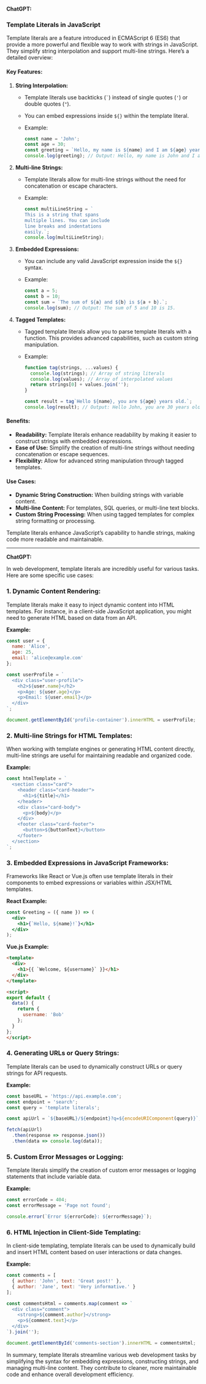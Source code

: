 **ChatGPT:**

### Template Literals in JavaScript

Template literals are a feature introduced in ECMAScript 6 (ES6) that provide a more powerful and flexible way to work with strings in JavaScript. They simplify string interpolation and support multi-line strings. Here’s a detailed overview:

#### Key Features:

1. **String Interpolation:**
    
    * Template literals use backticks (`` ` ``) instead of single quotes (`'`) or double quotes (`"`).
    * You can embed expressions inside `${}` within the template literal.
    * Example:
        
        ```javascript
        const name = 'John';
        const age = 30;
        const greeting = `Hello, my name is ${name} and I am ${age} years old.`;
        console.log(greeting); // Output: Hello, my name is John and I am 30 years old.
        ```
        
2. **Multi-line Strings:**
    
    * Template literals allow for multi-line strings without the need for concatenation or escape characters.
    * Example:
        
        ```javascript
        const multiLineString = `
        This is a string that spans
        multiple lines. You can include
        line breaks and indentations
        easily.`;
        console.log(multiLineString);
        ```
        
3. **Embedded Expressions:**
    
    * You can include any valid JavaScript expression inside the `${}` syntax.
    * Example:
        
        ```javascript
        const a = 5;
        const b = 10;
        const sum = `The sum of ${a} and ${b} is ${a + b}.`;
        console.log(sum); // Output: The sum of 5 and 10 is 15.
        ```
        
4. **Tagged Templates:**
    
    * Tagged template literals allow you to parse template literals with a function. This provides advanced capabilities, such as custom string manipulation.
    * Example:
        
        ```javascript
        function tag(strings, ...values) {
          console.log(strings); // Array of string literals
          console.log(values); // Array of interpolated values
          return strings[0] + values.join('');
        }
        
        const result = tag`Hello ${name}, you are ${age} years old.`;
        console.log(result); // Output: Hello John, you are 30 years old.
        ```
        

#### Benefits:

* **Readability:** Template literals enhance readability by making it easier to construct strings with embedded expressions.
* **Ease of Use:** Simplify the creation of multi-line strings without needing concatenation or escape sequences.
* **Flexibility:** Allow for advanced string manipulation through tagged templates.

#### Use Cases:

* **Dynamic String Construction:** When building strings with variable content.
* **Multi-line Content:** For templates, SQL queries, or multi-line text blocks.
* **Custom String Processing:** When using tagged templates for complex string formatting or processing.

Template literals enhance JavaScript’s capability to handle strings, making code more readable and maintainable.

* * *

**ChatGPT:**

In web development, template literals are incredibly useful for various tasks. Here are some specific use cases:

### 1. **Dynamic Content Rendering:**

Template literals make it easy to inject dynamic content into HTML templates. For instance, in a client-side JavaScript application, you might need to generate HTML based on data from an API.

**Example:**

```javascript
const user = {
  name: 'Alice',
  age: 25,
  email: 'alice@example.com'
};

const userProfile = `
  <div class="user-profile">
    <h2>${user.name}</h2>
    <p>Age: ${user.age}</p>
    <p>Email: ${user.email}</p>
  </div>
`;

document.getElementById('profile-container').innerHTML = userProfile;
```

### 2. **Multi-line Strings for HTML Templates:**

When working with template engines or generating HTML content directly, multi-line strings are useful for maintaining readable and organized code.

**Example:**

```javascript
const htmlTemplate = `
  <section class="card">
    <header class="card-header">
      <h1>${title}</h1>
    </header>
    <div class="card-body">
      <p>${body}</p>
    </div>
    <footer class="card-footer">
      <button>${buttonText}</button>
    </footer>
  </section>
`;
```

### 3. **Embedded Expressions in JavaScript Frameworks:**

Frameworks like React or Vue.js often use template literals in their components to embed expressions or variables within JSX/HTML templates.

**React Example:**

```jsx
const Greeting = ({ name }) => (
  <div>
    <h1>{`Hello, ${name}!`}</h1>
  </div>
);
```

**Vue.js Example:**

```html
<template>
  <div>
    <h1>{{ `Welcome, ${username}` }}</h1>
  </div>
</template>

<script>
export default {
  data() {
    return {
      username: 'Bob'
    };
  }
};
</script>
```

### 4. **Generating URLs or Query Strings:**

Template literals can be used to dynamically construct URLs or query strings for API requests.

**Example:**

```javascript
const baseURL = 'https://api.example.com';
const endpoint = 'search';
const query = 'template literals';

const apiUrl = `${baseURL}/${endpoint}?q=${encodeURIComponent(query)}`;

fetch(apiUrl)
  .then(response => response.json())
  .then(data => console.log(data));
```

### 5. **Custom Error Messages or Logging:**

Template literals simplify the creation of custom error messages or logging statements that include variable data.

**Example:**

```javascript
const errorCode = 404;
const errorMessage = 'Page not found';

console.error(`Error ${errorCode}: ${errorMessage}`);
```

### 6. **HTML Injection in Client-Side Templating:**

In client-side templating, template literals can be used to dynamically build and insert HTML content based on user interactions or data changes.

**Example:**

```javascript
const comments = [
  { author: 'John', text: 'Great post!' },
  { author: 'Jane', text: 'Very informative.' }
];

const commentsHtml = comments.map(comment => `
  <div class="comment">
    <strong>${comment.author}</strong>
    <p>${comment.text}</p>
  </div>
`).join('');

document.getElementById('comments-section').innerHTML = commentsHtml;
```

In summary, template literals streamline various web development tasks by simplifying the syntax for embedding expressions, constructing strings, and managing multi-line content. They contribute to cleaner, more maintainable code and enhance overall development efficiency.